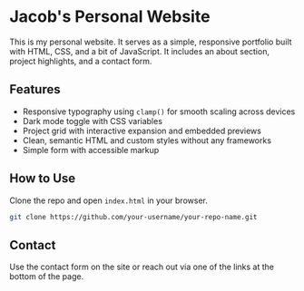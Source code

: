 # Jacob's Personal Website

This is my personal website. It serves as a simple, responsive portfolio built with HTML, CSS, and a bit of JavaScript. It includes an about section, project highlights, and a contact form.

## Features

- Responsive typography using `clamp()` for smooth scaling across devices
- Dark mode toggle with CSS variables
- Project grid with interactive expansion and embedded previews
- Clean, semantic HTML and custom styles without any frameworks
- Simple form with accessible markup

## How to Use

Clone the repo and open `index.html` in your browser.

   ```bash
   git clone https://github.com/your-username/your-repo-name.git
   ```

## Contact

Use the contact form on the site or reach out via one of the links at the bottom of the page.

